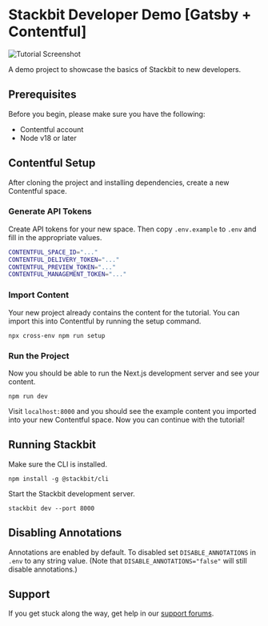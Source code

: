 # Stackbit Developer Demo [Gatsby + Contentful]

![Tutorial Screenshot](https://assets.stackbit.com/docs/tutorial-shared-thumb-v2.png)

A demo project to showcase the basics of Stackbit to new developers.

## Prerequisites

Before you begin, please make sure you have the following:

- Contentful account
- Node v18 or later

## Contentful Setup

After cloning the project and installing dependencies, create a new Contentful space.

### Generate API Tokens

Create API tokens for your new space. Then copy `.env.example` to `.env` and fill in the appropriate values.

```bash
CONTENTFUL_SPACE_ID="..."
CONTENTFUL_DELIVERY_TOKEN="..."
CONTENTFUL_PREVIEW_TOKEN="..."
CONTENTFUL_MANAGEMENT_TOKEN="..."
```

### Import Content

Your new project already contains the content for the tutorial. You can import this into Contentful by running the setup command.

    npx cross-env npm run setup

### Run the Project

Now you should be able to run the Next.js development server and see your content.

    npm run dev

Visit `localhost:8000` and you should see the example content you imported into your new Contentful space. Now you can continue with the tutorial!

## Running Stackbit

Make sure the CLI is installed.

    npm install -g @stackbit/cli

Start the Stackbit development server.

    stackbit dev --port 8000

## Disabling Annotations

Annotations are enabled by default. To disabled set `DISABLE_ANNOTATIONS` in `.env` to any string value. (Note that `DISABLE_ANNOTATIONS="false"` will still disable annotations.)

## Support

If you get stuck along the way, get help in our [support forums](https://answers.netlify.com/).
